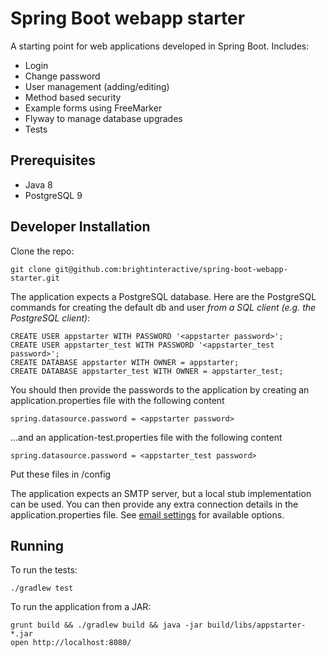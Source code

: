 Spring Boot webapp starter
==========================

A starting point for web applications developed in Spring Boot. Includes:

* Login
* Change password
* User management (adding/editing)
* Method based security
* Example forms using FreeMarker
* Flyway to manage database upgrades
* Tests

Prerequisites
-------------

* Java 8
* PostgreSQL 9


Developer Installation
----------------------

Clone the repo:

    git clone git@github.com:brightinteractive/spring-boot-webapp-starter.git

The application expects a PostgreSQL database. Here are the PostgreSQL commands for creating the default db and user *from a SQL client (e.g. the PostgreSQL client)*:

    CREATE USER appstarter WITH PASSWORD '<appstarter password>';
    CREATE USER appstarter_test WITH PASSWORD '<appstarter_test password>';
    CREATE DATABASE appstarter WITH OWNER = appstarter;
    CREATE DATABASE appstarter_test WITH OWNER = appstarter_test;

You should then provide the passwords to the application by creating an application.properties file with the following content

    spring.datasource.password = <appstarter password>

...and an application-test.properties file with the following content

    spring.datasource.password = <appstarter_test password>
	
Put these files in /config

The application expects an SMTP server, but a local stub implementation can be used.
You can then provide any extra connection details in the application.properties file.
See [email settings](http://docs.spring.io/spring-boot/docs/current/reference/html/boot-features-email.html) for available options.

Running
-------

To run the tests:

    ./gradlew test

To run the application from a JAR:

    grunt build && ./gradlew build && java -jar build/libs/appstarter-*.jar
    open http://localhost:8080/

